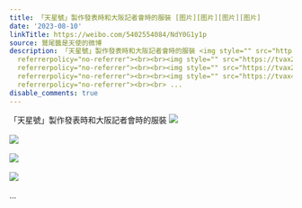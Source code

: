 ```yaml
---
title: 「天星號」製作發表時和大阪記者會時的服裝 [图片][图片][图片][图片]
date: '2023-08-10'
linkTitle: https://weibo.com/5402554084/NdY0G1y1p
source: 鷲尾醬是天使的微博
description: 「天星號」製作發表時和大阪記者會時的服裝 <img style="" src="https://tvax3.sinaimg.cn/large/005TCz76gy1hgrxjsn6ovj30u00u0n3v.jpg"
  referrerpolicy="no-referrer"><br><br><img style="" src="https://tvax2.sinaimg.cn/large/005TCz76gy1hgrxjtdnwpj30u00u0wje.jpg"
  referrerpolicy="no-referrer"><br><br><img style="" src="https://tvax2.sinaimg.cn/large/005TCz76gy1hgrxjttp1uj30u00u040d.jpg"
  referrerpolicy="no-referrer"><br><br><img style="" src="https://tvax4.sinaimg.cn/large/005TCz76gy1hgrxjubvpkj30u00u041i.jpg"
  referrerpolicy="no-referrer"><br><br> ...
disable_comments: true
---
```

「天星號」製作發表時和大阪記者會時的服裝 <img style="" src="https://tvax3.sinaimg.cn/large/005TCz76gy1hgrxjsn6ovj30u00u0n3v.jpg" referrerpolicy="no-referrer"><br><br><img style="" src="https://tvax2.sinaimg.cn/large/005TCz76gy1hgrxjtdnwpj30u00u0wje.jpg" referrerpolicy="no-referrer"><br><br><img style="" src="https://tvax2.sinaimg.cn/large/005TCz76gy1hgrxjttp1uj30u00u040d.jpg" referrerpolicy="no-referrer"><br><br><img style="" src="https://tvax4.sinaimg.cn/large/005TCz76gy1hgrxjubvpkj30u00u041i.jpg" referrerpolicy="no-referrer"><br><br> ...
